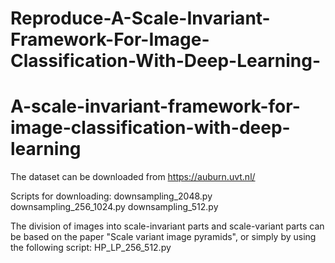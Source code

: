 # Reproduce-A-Scale-Invariant-Framework-For-Image-Classification-With-Deep-Learning-

# A-scale-invariant-framework-for-image-classification-with-deep-learning

The dataset can be downloaded from https://auburn.uvt.nl/

Scripts for downloading:
downsampling_2048.py
downsampling_256_1024.py
downsampling_512.py

The division of images into scale-invariant parts and scale-variant parts can be based on the paper "Scale variant image pyramids", or simply by using the following script:
HP_LP_256_512.py


